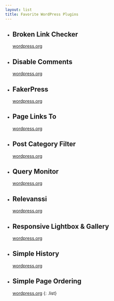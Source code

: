 ```yaml
---
layout: list
title: Favorite WordPress Plugins
---
```

* ## Broken Link Checker
  [wordpress.org](https://wordpress.org/plugins/broken-link-checker)
* ## Disable Comments
  [wordpress.org](https://wordpress.org/plugins/disable-comments)
* ## FakerPress
  [wordpress.org](https://wordpress.org/plugins/fakerpress)
* ## Page Links To
  [wordpress.org](https://wordpress.org/plugins/page-links-to/)
* ## Post Category Filter
  [wordpress.org](https://wordpress.org/plugins/admin-category-filter)
* ## Query Monitor
  [wordpress.org](https://wordpress.org/plugins/query-monitor)
* ## Relevanssi
  [wordpress.org](https://wordpress.org/plugins/relevanssi)
* ## Responsive Lightbox & Gallery
  [wordpress.org](https://wordpress.org/plugins/responsive-lightbox)
* ## Simple History
  [wordpress.org](https://wordpress.org/plugins/simple-history)
* ## Simple Page Ordering
  [wordpress.org](https://wordpress.org/plugins/simple-page-ordering)
{: .list}